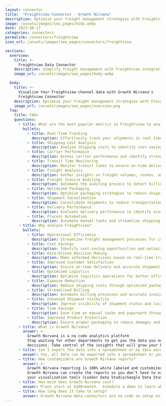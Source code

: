 ```yaml
---
layout: connector
title:  "Freightview Connector - Growth Nirvana"
description: Optimize your freight management strategies with Freightview integration, enabling seamless tracking and analysis of shipping data.
image: /assets/images/seo_pages/body.webp
date: 2023-08-17
categories: connectors
permalink: connectors/freightview
icon_url: /assets/images/seo_pages/connectors/freightview

sections:
  overview:
    title: >-
      Freightview Data Connector
    description: Simplify freight management with Freightview integration. Streamline your shipping processes and gain valuable insights for operational efficiency and cost-saving opportunities.
    image_url: /assets/images/seo_pages/body.webp

  body:
    title: >-
      Visualize Your Freightview channel data with Growth Nirvana's
      Freightview Connector
    description: Optimize your freight management strategies with Freightview integration, enabling seamless tracking and analysis of shipping data.
    image_url: /assets/images/seo_pages/overview.png
  faq:
    title: FAQs
    questions:
      - title: What are the most popular metrics in Freightview to analyze?
        bullets:
          - title: Real-Time Tracking
            description: Effortlessly track your shipments in real-time at every stage of the shipping process.
          - title: Shipping Cost Analysis
            description: Analyze shipping costs to identify cost-saving opportunities and optimize budget allocation.
          - title: Carrier Performance
            description: Assess carrier performance and identify strengths and weaknesses for better decision-making.
          - title: Transit Time Monitoring
            description: Monitor transit times to ensure on-time delivery and improve customer satisfaction.
          - title: Freight Analysis
            description: Gather insights on freight volumes, routes, and trends for informed decision-making.
          - title: Freight Invoice Auditing
            description: Automate the auditing process to detect billing errors and eliminate unnecessary charges.
          - title: Optimized Packaging
            description: Optimize packaging strategies to reduce shipping costs and increase product protection.
          - title: Shipment Consolidation
            description: Consolidate shipments to reduce transportation costs and improve efficiency.
          - title: Delivery Performance
            description: Evaluate delivery performance to identify areas for improvement and provide better customer service.
          - title: Process Automation
            description: Automate manual tasks and streamline shipping processes for increased productivity.
      - title: Why analyze Freightview?
        bullets:
          - title: Operational Efficiency
            description: Streamline freight management processes for improved operational efficiency and time savings.
          - title: Cost Savings
            description: Identify cost-saving opportunities and optimize shipping expenses for better budget management.
          - title: Data-Driven Decision Making
            description: Make informed decisions based on real-time tracking and comprehensive shipping data analysis.
          - title: Improved Customer Satisfaction
            description: Ensure on-time delivery and accurate shipment tracking for enhanced customer satisfaction.
          - title: Optimized Logistics
            description: Optimize logistics operations for better efficiency, reliability, and customer service.
          - title: Expense Reduction
            description: Reduce shipping costs through optimized packaging, route planning, and carrier selection.
          - title: Streamlined Billing
            description: Automate billing processes and accurate invoice auditing to eliminate billing discrepancies.
          - title: Enhanced Shipment Visibility
            description: Improve visibility of shipment status and location for better coordination and proactive issue resolution.
          - title: Time Savings
            description: Save time on manual tasks and paperwork through process automation and digitization.
          - title: Improved Product Protection
            description: Ensure proper packaging to reduce damages and protect products during transportation.
      - title: What is Growth Nirvana?
        answer: >-
          Growth Nirvana is a no code analytics platform 
          Stop waiting for other departments to get you the data you need to make critical business 
          decisions. Take control of the insights that will grow your business.
      - title: Can I export the data into a spreadsheet or my data warehouse?
        answer: Yes, all data can be exported into a spreadsheet or your data warehouse (Google BigQuery, AWS, Snowflake, Azure, etc)
      - title: How customizable are Growth Nirvana reports?
        answer: >-
          Growth Nirvana reporting is 100% white labeled and customized to your specifications.
          Growth Nirvana can create the reports so you don’t have to or you can connect
          your visualization tools (Looker Data Studio/Google Data Studio, Tableau, PowerBI, etc) to Growth Nirvana.
      - title: How much does Growth Nirvana cost?
        answer: Plans start at $200/month.  Schedule a demo to learn what plan is best for you.
      - title: How long does it take to setup?
        answer: Growth Nirvana data connectors are no code so setup only requires a few clicks.
---
```

